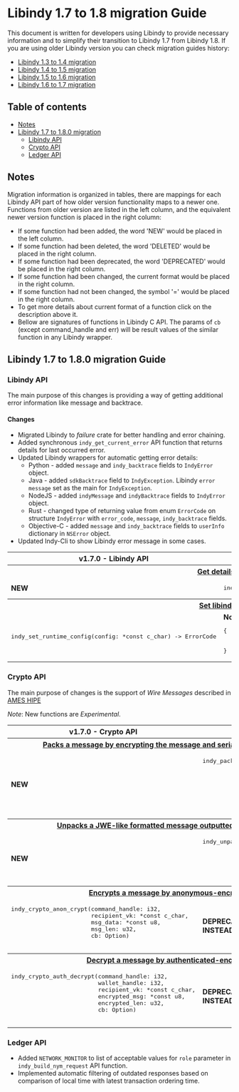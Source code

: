 <!-- markdownlint-disable MD033 -->

# Libindy 1.7 to 1.8 migration Guide

This document is written for developers using Libindy to provide necessary information and
to simplify their transition to Libindy 1.7 from Libindy 1.8. If you are using older Libindy
version you can check migration guides history:

* [Libindy 1.3 to 1.4 migration](https://github.com/hyperledger/indy-sdk/blob/master/doc/migration-guide-1.3.0-1.4.0.md)
* [Libindy 1.4 to 1.5 migration](https://github.com/hyperledger/indy-sdk/blob/master/doc/migration-guide-1.4.0-1.5.0.md)
* [Libindy 1.5 to 1.6 migration](https://github.com/hyperledger/indy-sdk/blob/master/doc/migration-guide-1.5.0-1.6.0.md)
* [Libindy 1.6 to 1.7 migration](https://github.com/hyperledger/indy-sdk/blob/master/doc/migration-guide-1.6.0-1.7.0.md)

## Table of contents

* [Notes](#notes)
* [Libindy 1.7 to 1.8.0 migration](#libindy-17-to-180-migration-guide)
    * [Libindy API](#libindy-api)
    * [Crypto API](#crypto-api)
    * [Ledger API](#ledger-api)

## Notes

Migration information is organized in tables, there are mappings for each Libindy API part of how older version functionality maps to a newer one.
Functions from older version are listed in the left column, and the equivalent newer version function is placed in the right column:

* If some function had been added, the word 'NEW' would be placed in the left column.
* If some function had been deleted, the word 'DELETED' would be placed in the right column.
* If some function had been deprecated, the word 'DEPRECATED' would be placed in the right column.
* If some function had been changed, the current format would be placed in the right column.
* If some function had not been changed, the symbol '=' would be placed in the right column.
* To get more details about current format of a function click on the description above it.
* Bellow are signatures of functions in Libindy C API.
  The params of ```cb``` (except command_handle and err) will be result values of the similar function in any Libindy wrapper.

## Libindy 1.7 to 1.8.0 migration Guide

### Libindy API

The main purpose of this changes is providing a way of getting additional error information like message and backtrace.

#### Changes
* Migrated Libindy to *failure* crate for better handling and error chaining.
* Added synchronous `indy_get_current_error` API function that returns details for last occurred error. 
* Updated Libindy wrappers for automatic getting error details:
    * Python - added `message` and `indy_backtrace` fields to `IndyError` object.
    * Java - added `sdkBacktrace` field to `IndyException`. Libindy `error message` set as the main for `IndyException`.
    * NodeJS - added `indyMessage` and `indyBacktrace` fields to `IndyError` object.
    * Rust - changed type of returning value from enum `ErrorCode` on structure `IndyError` with `error_code`, `message`, `indy_backtrace` fields.
    * Objective-C - added `message` and `indy_backtrace` fields to `userInfo` dictionary in `NSError` object. 
* Updated Indy-Cli to show Libindy error message in some cases.

<table>
    <tr>  
      <th>v1.7.0 - Libindy API</th>
      <th>v1.8.0 - Libindy API</th>
    </tr>
    <tr>
      <th colspan="2">
          <a href="https://github.com/hyperledger/indy-sdk/blob/v1.8.0/libindy/src/api/mod.rs#L266">
              Get details for last occurred error.
          </a>
      </th>
    <tr>
    <tr>
      <td>
          <b>NEW</b>
      </td>
      <td>
          <pre>indy_get_current_error(error_json_p: *mut *const c_char)</pre>
      </td>
    </tr>
    <tr>
      <th colspan="2">
          <a href="https://github.com/hyperledger/indy-sdk/blob/v1.8.0/libindy/src/api/mod.rs#L239">
              Set libindy runtime configuration
          </a>
      </th>
    <tr>
    <tr>
      <td>
          <pre>indy_set_runtime_config(config: *const c_char) -> ErrorCode</pre>
      </td>
      <td>
        <b>Note:</b> Format of <i>config</i> parameter was changed. Current format is:
<pre>
{
    "crypto_thread_pool_size": Optional<int> - size of thread pool 
    "collect_backtrace": Optional<bool> - whether errors backtrace should be collected
}
</pre>
      </td>
    </tr>
</table>

### Crypto API

The main purpose of changes is the support of *Wire Messages* described in [AMES HIPE](https://github.com/hyperledger/indy-hipe/pull/43)

*Note*: New functions are *Experimental*. 

<table>
    <tr>  
      <th>v1.7.0 - Crypto API</th>
      <th>v1.8.0 - Crypto API</th>
    </tr>
    <tr>
      <th colspan="2">
          <a href="https://github.com/hyperledger/indy-sdk/blob/v1.7.0/libindy/src/api/crypto.rs#L565">
              Packs a message by encrypting the message and serializes it in a JWE-like format
          </a>
      </th>
    <tr>
    <tr>
      <td>
          <b>NEW</b>
      </td>
      <td>
          <pre>
indy_pack_message(command_handle: i32,
                 wallet_handle: i32,
                 message: *const u8,
                 message_len: u32,
                 receiver_keys: *const c_char,
                 sender: *const c_char,
                 cb: Option<extern fn(xcommand_handle: i32,
                                      err: ErrorCode,
                                      jwe_data: *const u8, 
                                      jwe_len: u32)>)
          </pre>
      </td>
    </tr>
    <tr>
      <th colspan="2">
          <a href="https://github.com/hyperledger/indy-sdk/blob/v1.7.0/libindy/src/api/crypto.rs#L673">
              Unpacks a JWE-like formatted message outputted by indy_pack_message
          </a>
      </th>
    <tr>
    <tr>
      <td>
          <b>NEW</b>
      </td>
      <td>
          <pre>
indy_unpack_message(command_handle: i32,
                    wallet_handle: i32,
                    jwe_data: *const u8,
                    jwe_len: u32,
                    cb: Option<extern fn(xcommand_handle: i32,
                                         err: ErrorCode,
                                         res_json_data : *const u8,
                                         res_json_len : u32)>)
          </pre>
      </td>
    </tr>
    <tr>
      <th colspan="2">
          <a href="https://github.com/hyperledger/indy-sdk/blob/v1.7.0/libindy/src/api/crypto.rs#L371">
              Encrypts a message by anonymous-encryption scheme
          </a>
      </th>
    <tr>
    <tr>
      <td>
          <pre>
indy_crypto_anon_crypt(command_handle: i32,
                       recipient_vk: *const c_char,
                       msg_data: *const u8,
                       msg_len: u32,
                       cb: Option<extern fn(command_handle_: i32,
                                            err: ErrorCode,
                                            encrypted_msg: *const u8,
                                            encrypted_len: u32)>)
          </pre>
      </td>
      <td>
          <b>DEPRECATED</b>
          <b>USE indy_pack_message INSTEAD</b>
      </td>
    </tr>
    <tr>
      <th colspan="2">
          <a href="https://github.com/hyperledger/indy-sdk/blob/v1.7.0/libindy/src/api/crypto.rs#L432">
              Decrypt a message by authenticated-encryption scheme
          </a>
      </th>
    <tr>
    <tr>
      <td>
          <pre>
indy_crypto_auth_decrypt(command_handle: i32,
                         wallet_handle: i32,
                         recipient_vk: *const c_char,
                         encrypted_msg: *const u8,
                         encrypted_len: u32,
                         cb: Option<extern fn(command_handle_: IndyHandle,
                                              err: ErrorCode,
                                              sender_vk: *const c_char,
                                              msg_data: *const u8,
                                              msg_len: u32)>)
          </pre>
      </td>
      <td>
          <b>DEPRECATED</b>
          <b>USE indy_unpack_message INSTEAD</b>
      </td>
    </tr>
</table>

### Ledger API
* Added `NETWORK_MONITOR` to list of acceptable values for `role` parameter in `indy_build_nym_request` API function.
* Implemented automatic filtering of outdated responses based on comparison of local time with latest transaction ordering time.
